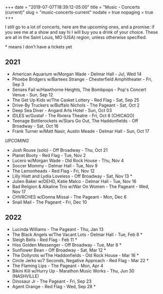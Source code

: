 +++
date = "2019-07-07T18:39:12-05:00"
title = "Music - Concerts (current)"
slug = "music-concerts-current"
nodate = true
nopaging = true
+++

I still go to a lot of concerts, here are the upcoming ones, and a promise: if you see me at a show and say hi I will buy you a drink of your choice. These are all in the Saint Louis, MO (USA) region, unless otherwise specified. 

\* means I don't have a tickets yet

## 2021

* American Aquarium w/Morgan Wade - Delmar Hall - Jul, Wed 14
* Phoebe Bridgers w/Bartees Strange - Chesterfield Amphitheater - Fri, Sep 3
* Senses Fail w/Hawthorne Heights, The Bombpops - Pop's Concert Venue - Sun, Sep 12
* The Get Up Kids w/The Casket Lottery - Red Flag - Sat, Sep 25
* Drive-By Truckers w/Buffalo Nichols - The Pageant - Sat, Oct 2
* Deep Sea Diver - Angard Arts Hotel - Sun, Oct 03
* IDLES w/Gustaf - The Riviera Theatre - Fri, Oct 8 (CHICAGO)
* Teenage Bottlerockets w/Stars Go Out, The Haddonfields - Off Broadway - Sat, Oct 16
* Frank Turner w/Matt Nasir, Austin Meade - Delmar Hall - Sun, Oct 17

_UPCOMING_

* Josh Rouse (solo) - Off Broadway - Thu, Oct 21
* Planet Booty - Red Flag - Tue, Nov 2
* Lucero w/Morgan Wade - Old Rock House - Thu, Nov 4
* Soccer Mommy - Delmar Hall - Tue, Nov 9
* The Lemonheads - Red Flag - Fri, Nov 12
* Lilly Hiatt and Lydia Loveless - Off Broadway - Sat, Nov 13 *
* Julien Baker w/DEHD, Katie Malco - Delmar Hall - Tue, Nov 16
* Bad Religion & Alkaline Trio w/War On Women - The Pageant - Wed, Nov 17
* CHVRCHES w/Donna Missai - The Pageant - Mon, Dec 6
* Snail Mail - The Pageant - Fri, Dec 10

## 2022

* Lucinda Williams - The Pageant - Thu, Jan 13
* The Black Angels w/The Vacant Lots - Delmar Hall - Tue, Feb 8 *
* Sleigh Bells - Red Flag - Feb 11 *
* Hiss Golden Messenger - Off Broadway - Tue, Mar 8 *
* Sunflower Bean - Off Broadway - Sat, Mar 12 *
* The Dollyrots w/The Haddonfields - Old Rock House - Mar 16 *
* Circle Jerks w/7 Seconds, Negative Approach - Red Flag - Mar 22 *
* The Flaming Lips - The Pageant - Mon, Apr 4
* Bikini Kill w/Hurry Up - Marathon Music Works - Thu, Jun 30 (NASHVILLE)
* Dinosaur Jr - The Pageant - Fri, Sep 23
* Agent Orange - Red Flag - Wed, Sep 28 *

